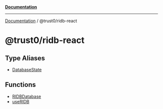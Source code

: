 [**Documentation**](../../README.md)

***

[Documentation](../../README.md) / @trust0/ridb-react

# @trust0/ridb-react

## Type Aliases

- [DatabaseState](type-aliases/DatabaseState.md)

## Functions

- [RIDBDatabase](functions/RIDBDatabase.md)
- [useRIDB](functions/useRIDB.md)
